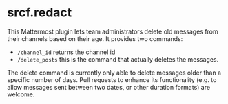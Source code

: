 # srcf.redact

This Mattermost plugin lets team administrators delete old messages from their
channels based on their age. It provides two commands:

 * `/channel_id` returns the channel id
 * `/delete_posts` this is the command that actually deletes the messages.

The delete command is currently only able to delete messages older than a
specific number of days. Pull requests to enhance its functionality (e.g. to
allow messages sent between two dates, or other duration formats) are welcome.
